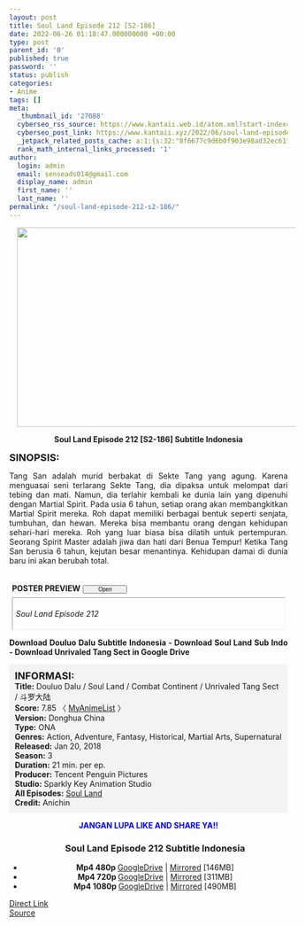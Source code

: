 ```yaml
---
layout: post
title: Soul Land Episode 212 [S2-186]
date: 2022-06-26 01:18:47.000000000 +00:00
type: post
parent_id: '0'
published: true
password: ''
status: publish
categories:
- Anime
tags: []
meta:
  _thumbnail_id: '27088'
  cyberseo_rss_source: https://www.kantaii.web.id/atom.xml?start-index=1&max-results=150
  cyberseo_post_link: https://www.kantaii.xyz/2022/06/soul-land-episode-212-s2-186.html
  _jetpack_related_posts_cache: a:1:{s:32:"8f6677c9d6b0f903e98ad32ec61f8deb";a:2:{s:7:"expires";i:1656320191;s:7:"payload";a:3:{i:0;a:1:{s:2:"id";i:27083;}i:1;a:1:{s:2:"id";i:27085;}i:2;a:1:{s:2:"id";i:27089;}}}}
  rank_math_internal_links_processed: '1'
author:
  login: admin
  email: senseads014@gmail.com
  display_name: admin
  first_name: ''
  last_name: ''
permalink: "/soul-land-episode-212-s2-186/"
---
```

<div class="separator" style="clear: both; text-align: center;"><a href="https://blogger.googleusercontent.com/img/b/R29vZ2xl/AVvXsEi_v45DUIkpwigVG9bd3wWLMxRAWsac80nzWke-gv0-nBb0H40uTfuqBcyHc4DUPRzPfzs2dV4Y5Ax_3mH_WQAVbYC0MtHSLp812v5t2RMgEuIYvBhPjBfgp5QBx0W4beLJ3k3AmQi7qGogVt4Rn_MSEWE6VyKOONBdXqfrT9edidoXluHaMogP81Dn/s1365/Soul%20Land%20212%20g.jpg" style="margin-left: 1em; margin-right: 1em;"><img border="0" data-original-height="767" data-original-width="1365" height="360" src="{{ site.baseurl }}/assets/2022/06/Soul%20Land%20212%20g.jpg" width="640" /></a></div>
<p>
<div style="text-align: center;"><b>Soul Land Episode 212 [S2-186] Subtitle Indonesia</b></p>
</div>
<p><b><span style="font-size: large;">SINOPSIS:</span></b>
<div style="text-align: justify;">Tang San adalah murid berbakat di Sekte Tang yang agung. Karena menguasai seni terlarang Sekte Tang, dia dipaksa untuk melompat dari tebing dan mati. Namun, dia terlahir kembali ke dunia lain yang dipenuhi dengan Martial Spirit. Pada usia 6 tahun, setiap orang akan membangkitkan Martial Spirit mereka. Roh dapat memiliki berbagai bentuk seperti senjata, tumbuhan, dan hewan. Mereka bisa membantu orang dengan kehidupan sehari-hari mereka. Roh yang luar biasa bisa dilatih untuk pertempuran. Seorang Spirit Master adalah jiwa dan hati dari Benua Tempur! Ketika Tang San berusia 6 tahun, kejutan besar menantinya. Kehidupan damai di dunia baru ini akan berubah total.</p>
<p><a name="more"></a>
<div>
<div style="margin: 5px;">
<div class="smallfont" style="margin-bottom: 2px;"><span style="font-weight: bold;"><br />POSTER PREVIEW</span><input onclick="if (this.parentNode.parentNode.getElementsByTagName('div')[1].getElementsByTagName('div')[0].style.display != '') { this.parentNode.parentNode.getElementsByTagName('div')[1].getElementsByTagName('div')[0].style.display = ''; this.innerText = ''; this.value = ' Close..'; } else { this.parentNode.parentNode.getElementsByTagName('div')[1].getElementsByTagName('div')[0].style.display = 'none'; this.innerText = ''; this.value = ' Clik Here'; }" style="font-size: 10px; margin: 5px; padding: 0px; width: 80px;" type="button" value="Open" /></div>
<div class="alt2" style="border: 1px inset; margin: 0px; padding: 6px;">
<div style="display: none;">
<div class="separator" style="clear: both; text-align: center;"><a href="https://blogger.googleusercontent.com/img/b/R29vZ2xl/AVvXsEi_v45DUIkpwigVG9bd3wWLMxRAWsac80nzWke-gv0-nBb0H40uTfuqBcyHc4DUPRzPfzs2dV4Y5Ax_3mH_WQAVbYC0MtHSLp812v5t2RMgEuIYvBhPjBfgp5QBx0W4beLJ3k3AmQi7qGogVt4Rn_MSEWE6VyKOONBdXqfrT9edidoXluHaMogP81Dn/s1365/Soul%20Land%20212%20g.jpg" style="margin-left: 1em; margin-right: 1em;"><img border="0" data-original-height="767" data-original-width="1365" height="360" src="{{ site.baseurl }}/assets/2022/06/Soul%20Land%20212%20g.jpg" width="640" /></a></div>
<p>
<div class="separator" style="clear: both; text-align: center;"><a href="https://blogger.googleusercontent.com/img/b/R29vZ2xl/AVvXsEgSG_PuzF8tgtkjHBl17JlvaJmSBRuONCcl7Dvzyjqmmde1FqVi8Mhz2suzmEraLCWToY9LQpdLrXdpW3AlFIAXj8fVOn6cHTMgdpckbLiWDf7Cy-7GEzrgmyy9z8apsKCYxyc34Sj2zC9uRphX-BHCWBd2PAa3udKRNR77gNp-23wGZ9wGYpVLUUuV/s1365/Soul%20Land%20212%20f.jpg" style="margin-left: 1em; margin-right: 1em;"><img border="0" data-original-height="767" data-original-width="1365" height="360" src="{{ site.baseurl }}/assets/2022/06/Soul%20Land%20212%20f.jpg" width="640" /></a></div>
<p>
<div class="separator" style="clear: both; text-align: center;"><a href="https://blogger.googleusercontent.com/img/b/R29vZ2xl/AVvXsEjiwv4xaXikgHgfSN-fezZx2B4CVGDdwq2wqctdRHNb3cRgrjBdiloHqmfCZQu-lofu1k4hDSIY_4y2sU5ljUY7Zrq2Qf_5JMol5Ycf-JDWb34bJhieSCtfVwvwO0Cn41H0CxE-8nbaGc8ST6zZvy8nRA_4NL3P0I1ef6euTtqoXsj8N1IsUQFq2kus/s1365/Soul%20Land%20212%20e.jpg" style="margin-left: 1em; margin-right: 1em;"><img border="0" data-original-height="767" data-original-width="1365" height="360" src="{{ site.baseurl }}/assets/2022/06/Soul%20Land%20212%20e.jpg" width="640" /></a></div>
<p>
<div class="separator" style="clear: both; text-align: center;"><a href="https://blogger.googleusercontent.com/img/b/R29vZ2xl/AVvXsEgNYJGMK33iHPolAWKdTfJ5iBxZ8vY4VqzMr2DqQfM8NVYPOQXNR7x1jg7W_Mx9iLtAkSTQI3IN7ssK6SKE5yb8CPLikJqruFRhdmVOqW925wQPpypFxVr9XeXo6uNPKn_XigD8chQzmOXM1ykQye0Ug2HGMDg01NTx4E6Y09MkJhcCZfa4X6z-lxTT/s1365/Soul%20Land%20212%20d.jpg" style="margin-left: 1em; margin-right: 1em;"><img border="0" data-original-height="767" data-original-width="1365" height="360" src="{{ site.baseurl }}/assets/2022/06/Soul%20Land%20212%20d.jpg" width="640" /></a></div>
<p>
<div class="separator" style="clear: both; text-align: center;"><a href="https://blogger.googleusercontent.com/img/b/R29vZ2xl/AVvXsEg_tVE3nsvK93afW93B_1PnJqqsQfs91HIeohnIciIVNiKcOCk0XV5tZTkUgkSm91ecSy6DF0AoB9T-YhV6bD3UYjS-RYvw11Lil3Mbf2dt8Syu4rTrxvV28Bs_X5qSqO3JzlHijHi6Fwss0HCfkgqHU5jweuIDOptIUq61yfrNtp26qnDQFVPBUd6p/s1365/Soul%20Land%20212%20c.jpg" style="margin-left: 1em; margin-right: 1em;"><img border="0" data-original-height="767" data-original-width="1365" height="360" src="{{ site.baseurl }}/assets/2022/06/Soul%20Land%20212%20c.jpg" width="640" /></a></div>
<p>
<div class="separator" style="clear: both; text-align: center;"><a href="https://blogger.googleusercontent.com/img/b/R29vZ2xl/AVvXsEj-1TzABETgqt6vjdM600J70meYcJ1yBcyxKtespwJGdndkFRvWxdoa9VDDu_i59wj2yBRjhtnTCXDb2b-ng530-ZHWPY7mYim4NKk7zMA8mt7W7Ka_DmZVLh50oGyRaVqTeL8YJfm61apELZodvBzEwK_Shn6cSpQ4zqTSOyD21rRoXEDSG1e_a8AE/s1365/Soul%20Land%20212%20b.jpg" style="margin-left: 1em; margin-right: 1em;"><img border="0" data-original-height="767" data-original-width="1365" height="360" src="{{ site.baseurl }}/assets/2022/06/Soul%20Land%20212%20b.jpg" width="640" /></a></div>
<p>
<div class="separator" style="clear: both; text-align: center;"><a href="https://blogger.googleusercontent.com/img/b/R29vZ2xl/AVvXsEjkiIZUo-1MS2qlPVxkuvyxmZoAoN1NTvNQYnG01X4TRivhJZUbvpLIRLSinIo_YxDDNx9g8fv8h5t4IvFQBB0J83q4kdB7M8i7xuewQaBjLnORXPh_jti773BejplSces_4pgqOCGY4ZILkcQAqwisxV9aJMDmWfcmJ_fTcvD7tqTZ39eNsbzrs2-U/s1365/Soul%20Land%20212%20a.jpg" style="margin-left: 1em; margin-right: 1em;"><img border="0" data-original-height="767" data-original-width="1365" height="360" src="{{ site.baseurl }}/assets/2022/06/Soul%20Land%20212%20a.jpg" width="640" /></a></div>
</div>
<p><i>Soul Land Episode 212</i></div>
</div>
</div>
<p> <b>Download Douluo Dalu Subtitle Indonesia - Download Soul Land Sub Indo - Download Unrivaled Tang Sect in Google Drive</b></div>
<p>
<div style="background-color: #f3f3f3; padding: 10px; text-align: left;"><b><span style="font-size: large;">INFORMASI:</span></b><br /><b>Title:</b> Douluo Dalu / Soul Land / Combat Continent / Unrivaled Tang Sect / 斗罗大陆<br /><b>Score:</b> 7.85 〈 <a href="https://myanimelist.net/anime/37150/Douluo_Dalu" target="_blank" rel="noopener">MyAnimeList</a> 〉<br /><b>Version:</b> Donghua China<br /><b>Type:</b> ONA<br /><b>Genres:</b> Action, Adventure, Fantasy, Historical, Martial Arts, Supernatural<br /><b>Released:</b> Jan 20, 2018<br /><b>Season:</b> 3<br /><b>Duration:</b> 21 min. per ep.<br /><b>Producer:</b> Tencent Penguin Pictures<br /><b>Studio:</b> Sparkly Key Animation Studio<br /><b>All Episodes:</b> <a href="https://www.kantaii.xyz/2018/02/soul-land-douluo-dalu.html" target="_blank" rel="noopener">Soul Land</a><br /><b>Credit:</b> Anichin</div>
<p>
<div style="text-align: center;"><b><span style="color: blue;">JANGAN LUPA LIKE AND SHARE YA!!</span></b>
<div class="dl">
<ul />
<h3 style="text-align: center;">Soul Land Episode 212 Subtitle Indonesia</h3>
<li style="text-align: center;"><b>Mp4 480p </b><a href="https://semawur.com/OueKN" target="_blank" rel="noopener">GoogleDrive</a> | <a href="https://semawur.com/El0UiqS" target="_blank" rel="noopener">Mirrored</a> [146MB]</li>
<li style="text-align: center;"><b>Mp4 720p </b><a href="https://semawur.com/mCnLkjyI" target="_blank" rel="noopener">GoogleDrive</a> | <a href="https://semawur.com/8NgLUpOWWL" target="_blank" rel="noopener">Mirrored</a> [311MB]</li>
<li style="text-align: center;"><b>Mp4 1080p </b><a href="https://semawur.com/NrPEl" target="_blank" rel="noopener">GoogleDrive</a> | <a href="https://semawur.com/UZmXg" target="_blank" rel="noopener">Mirrored</a> [490MB]</li>
</div></div>
<link rel="stylesheet" href="https://cdnjs.cloudflare.com/ajax/libs/font-awesome/4.7.0/css/font-awesome.min.css" />
<div class="divbtn"> <a href="https://handymansurrender.com/fihup8buzv?key=94550f7ce39444073321dde3b8782f97" class="btn"><i class="fa fa-download"></i> Direct Link</a> <br /><a href="https://www.kantaii.xyz/2022/06/soul-land-episode-212-s2-186.html">Source</a> </div>
